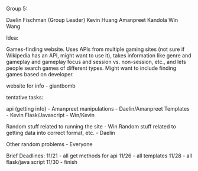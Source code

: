 Group 5:

Daelin Fischman (Group Leader)
Kevin Huang
Amanpreet Kandola
Win Wang

Idea:

Games-finding website. Uses APIs from multiple gaming sites (not sure if Wikipedia has an API, might want to use it), takes information like genre and gameplay and gameplay focus and session vs. non-session, etc., and lets people search games of different types. Might want to include finding games based on developer. 

website for info - giantbomb

tentative tasks:

api (getting info) - Amanpreet
manipulations - Daelin/Amanpreet
Templates - Kevin
Flask/Javascript - Win/Kevin

Random stuff related to running the site - Win
Random stuff related to getting data into correct format, etc. - Daelin

Other random problems - Everyone


Brief Deadlines:
11/21 - all get methods for api
11/26 - all templates
11/28 - all flask/java script
11/30 - finish






